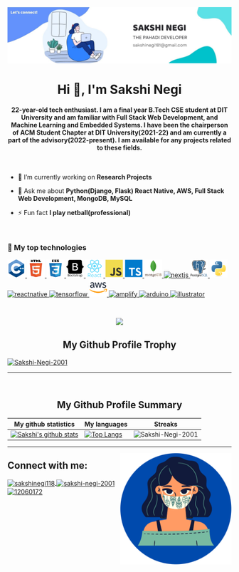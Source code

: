 ![](Header.jpg)
<h1 align="center" >Hi 👋, I'm Sakshi Negi</h1>

<h4 align="center">22-year-old tech enthusiast. I am a final year B.Tech CSE student at DIT University and am familiar with Full Stack Web Development, and Machine Learning and Embedded Systems. I have been the chairperson of ACM Student Chapter at DIT University(2021-22) and am currently a part of the advisory(2022-present). I am available for any projects related to these fields.</h4>
<br>

- 🔭 I’m currently working on **Research Projects**

- 💬 Ask me about **Python(Django, Flask) React Native, AWS, Full Stack Web Development, MongoDB, MySQL**

- ⚡ Fun fact **I play netball(professional)**

<br>
<!-- Technologies-->
<h3><a id="user-content-about-me" class="anchor" aria-hidden="true" href="#top-technologies"></a>🚀 My top technologies</h3>
<p align="left">
    <a href="https://www.w3schools.com/cpp/" target="_blank" rel="noreferrer"> 
        <img src="https://raw.githubusercontent.com/devicons/devicon/master/icons/cplusplus/cplusplus-original.svg" alt="cplusplus" width="40" height="40"padding="40"/>
    </a> 
    <a href="https://www.w3.org/html/" target="_blank" rel="noreferrer"> 
        <img src="https://raw.githubusercontent.com/devicons/devicon/master/icons/html5/html5-original-wordmark.svg" alt="html5" width="40" height="40" padding="20"/>
    </a> 
    <a href="https://www.w3schools.com/css/" target="_blank" rel="noreferrer"> 
        <img src="https://raw.githubusercontent.com/devicons/devicon/master/icons/css3/css3-original-wordmark.svg" alt="css3" width="40" height="40"padding="20"/> 
    </a> 
    <a href="https://getbootstrap.com" target="_blank" rel="noreferrer"> 
        <img src="https://raw.githubusercontent.com/devicons/devicon/master/icons/bootstrap/bootstrap-plain-wordmark.svg" alt="bootstrap" width="40" height="40" padding="20"/> 
    </a> 
    <a href="https://reactjs.org/" target="_blank" rel="noreferrer"> 
        <img src="https://raw.githubusercontent.com/devicons/devicon/master/icons/react/react-original-wordmark.svg" alt="react" width="40" height="40" padding="20"/> 
    </a> 
    <a href="https://developer.mozilla.org/en-US/docs/Web/JavaScript" target="_blank" rel="noreferrer"> 
        <img src="https://raw.githubusercontent.com/devicons/devicon/master/icons/javascript/javascript-original.svg" alt="javascript" width="40" height="40" padding="20"/> 
    </a> 
    <a href="https://www.typescriptlang.org/" target="_blank" rel="noreferrer"> 
        <img src="https://raw.githubusercontent.com/devicons/devicon/master/icons/typescript/typescript-original.svg" alt="typescript" width="40" height="40" padding="20"/> 
    </a>  
    <a href="https://www.mongodb.com/" target="_blank" rel="noreferrer"> 
        <img src="https://raw.githubusercontent.com/devicons/devicon/master/icons/mongodb/mongodb-original-wordmark.svg" alt="mongodb" width="40" height="40" padding="20"/> 
    </a> 
    <a href="https://nextjs.org/" target="_blank" rel="noreferrer"> 
        <img src="https://cdn.worldvectorlogo.com/logos/nextjs-2.svg" alt="nextjs" width="40" height="40" padding="20"/> 
    </a> 
    <a href="https://www.postgresql.org" target="_blank" rel="noreferrer"> 
        <img src="https://raw.githubusercontent.com/devicons/devicon/master/icons/postgresql/postgresql-original-wordmark.svg" alt="postgresql" width="40" height="40" padding="20"/> 
    </a>
    <a href="https://www.python.org" target="_blank" rel="noreferrer"> 
        <img src="https://raw.githubusercontent.com/devicons/devicon/master/icons/python/python-original.svg" alt="python" width="40" height="40" padding="20"/> 
    </a> 
    <a href="https://reactnative.dev/" target="_blank" rel="noreferrer"> 
        <img src="https://reactnative.dev/img/header_logo.svg" alt="reactnative" width="40" height="40" padding="20"/> 
    </a> 
    <a href="https://www.tensorflow.org" target="_blank" rel="noreferrer"> 
        <img src="https://www.vectorlogo.zone/logos/tensorflow/tensorflow-icon.svg" alt="tensorflow" width="40" height="40" padding="20"/> 
    </a>       
    <a href="https://aws.amazon.com" target="_blank" rel="noreferrer"> 
        <img src="https://raw.githubusercontent.com/devicons/devicon/master/icons/amazonwebservices/amazonwebservices-original-wordmark.svg" alt="aws" width="40" height="40" padding="20"/> 
    </a> 
    <a href="https://aws.amazon.com/amplify/" target="_blank" rel="noreferrer"> 
        <img src="https://docs.amplify.aws/assets/logo-dark.svg" alt="amplify" width="40" height="40" padding="20"/> 
    </a> 
    <a href="https://www.arduino.cc/" target="_blank" rel="noreferrer"> 
        <img src="https://cdn.worldvectorlogo.com/logos/arduino-1.svg" alt="arduino" width="40" height="40" padding="20"/> 
    </a>
    <a href="https://www.adobe.com/in/products/illustrator.html" target="_blank" rel="noreferrer">
        <img src="https://www.vectorlogo.zone/logos/adobe_illustrator/adobe_illustrator-icon.svg" alt="illustrator" width="40" height="40" padding="20"/> 
    </a> 

</p>
<br>

<!-- Trophies -->
<p align="center">
  <img width="100" src="https://user-images.githubusercontent.com/6661165/91657958-61b4fd00-eb00-11ea-9def-dc7ef5367e34.png" />  
  <h2 align="center">My Github Profile Trophy</h2>
</p>
<a href="https://github.com/ryo-ma/github-profile-trophy"><img src="https://github-profile-trophy.vercel.app/?username=Sakshi-Negi-2001&theme=radical&margin-w=40&margin-h=40" alt="Sakshi-Negi-2001" /></a> </p>
<hr>
<br>

<!-- Statsistics -->
<p align="center">
<h2 align="center">My Github Profile Summary</h2>

|My github statistics|My languages|Streaks|
|-|-|-|
|[![Sakshi's github stats](https://github-readme-stats.vercel.app/api?username=Sakshi-Negi-2001&show_icons=true&locale=en&theme=dark&hide_title=true)](https://github.com/Sakshi-Negi-2001)|[![Top Langs](https://github-readme-stats.vercel.app/api/top-langs?username=Sakshi-Negi-2001&show_icons=true&locale=en&theme=dark&layout=compact&hide_title=true)](https://github.com/Sakshi-Negi-2001)|![Sakshi-Negi-2001](https://github-readme-streak-stats.herokuapp.com/?user=Sakshi-Negi-2001&theme=dark)
<hr>

<!-- Network-->
<img align="right" src="Image2.png" height="250" margin="0">
<h2 align="left">Connect with me:</h2>

<p align="left">
    <a href="https://twitter.com/sakshinegi118" target="blank">   
        <img align="center" src="https://raw.githubusercontent.com/rahuldkjain/github-profile-readme-generator/master/src/images/icons/Social/twitter.svg" alt="sakshinegi118" height="40" width="40"/>
    </a>    
    <a href="https://linkedin.com/in/sakshi-negi-2001" target="blank">    
        <img align="center" src="https://raw.githubusercontent.com/rahuldkjain/github-profile-readme-generator/master/src/images/icons/Social/linked-in-alt.svg" alt="sakshi-negi-2001" height="40" width="40" />
    </a>
    <a href="https://stackoverflow.com/users/12060172" target="blank">    
        <img align="center" src="https://raw.githubusercontent.com/rahuldkjain/github-profile-readme-generator/master/src/images/icons/Social/stack-overflow.svg" alt="12060172" height="40" width="40" />
    </a>
    
</p>

